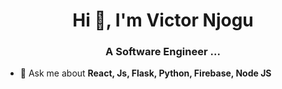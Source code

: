 <h1 align="center">Hi 👋, I'm Victor Njogu</h1>
<h3 align="center">A Software Engineer ...</h3>

- 💬 Ask me about **React, Js, Flask, Python, Firebase, Node JS**
